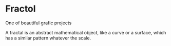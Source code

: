 # Fractol
One of beautiful grafic projects

A fractal is an abstract mathematical object, like a curve or a surface, which has a similar
pattern whatever the scale.


